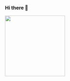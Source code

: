 ### Hi there 👋

<!--
**killmytime/killmytime** is a ✨ _special_ ✨ repository because its `README.md` (this file) appears on your GitHub profile.

Here are some ideas to get you started:

- 🔭 I’m currently working on ...
- 🌱 I’m currently learning ...
- 👯 I’m looking to collaborate on ...
- 🤔 I’m looking for help with ...
- 💬 Ask me about ...
- 📫 How to reach me: ...
- 😄 Pronouns: ...
- ⚡ Fun fact: ...
-->
<a href="https://github.com/killmytime">
  <img height=200 align="center" src="https://github-readme-stats-ma7z5z5ce-killmytime.vercel.app/api?username=killmytime&theme=cobalt&rank_icon=github" />
</a>

